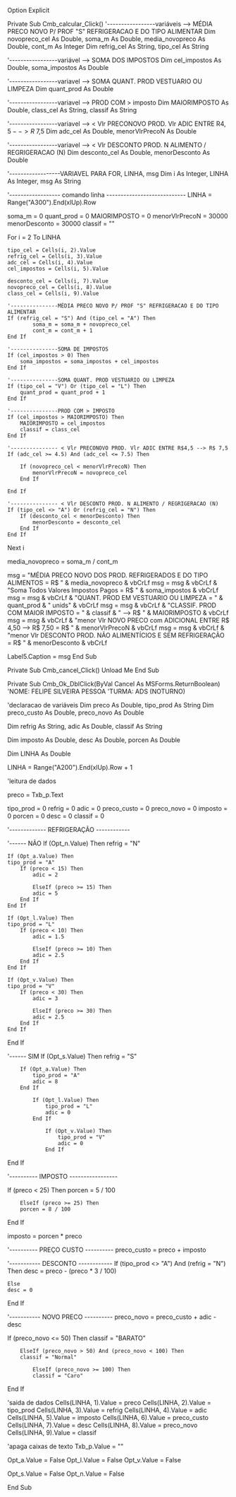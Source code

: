 Option Explicit

Private Sub Cmb_calcular_Click()
'-----------------variáveis --> MÉDIA PRECO NOVO P/ PROF "S" REFRIGERACAO E DO TIPO ALIMENTAR
Dim novopreco_cel As Double, soma_m As Double, media_novopreco As Double, cont_m As Integer
Dim refrig_cel As String, tipo_cel As String

'-----------------variável --> SOMA DOS IMPOSTOS
Dim cel_impostos As Double, soma_impostos As Double

'-----------------variavel --> SOMA QUANT. PROD VESTUARIO OU LIMPEZA
Dim quant_prod As Double

'-----------------variavel --> PROD COM > imposto
Dim MAIORIMPOSTO As Double, class_cel As String, classif As String

'-----------------variavel --> < Vlr PRECONOVO PROD. Vlr ADIC ENTRE R$4,5 --> R$ 7,5
Dim adc_cel As Double, menorVlrPrecoN As Double

'-----------------variavel --> < Vlr DESCONTO PROD. N ALIMENTO / REGRIGERACAO (N)
Dim desconto_cel As Double, menorDesconto As Double

'------------------VARIAVEL PARA FOR, LINHA, msg
Dim i As Integer, LINHA As Integer, msg As String

'------------------ comando linha ----------------------------
LINHA = Range("A300").End(xlUp).Row

soma_m = 0
quant_prod = 0
MAIORIMPOSTO = 0
menorVlrPrecoN = 30000
menorDesconto = 30000
classif = ""

For i = 2 To LINHA
    
    tipo_cel = Cells(i, 2).Value
    refrig_cel = Cells(i, 3).Value
    adc_cel = Cells(i, 4).Value
    cel_impostos = Cells(i, 5).Value
    
    desconto_cel = Cells(i, 7).Value
    novopreco_cel = Cells(i, 8).Value
    class_cel = Cells(i, 9).Value
       
    '---------------MÉDIA PRECO NOVO P/ PROF "S" REFRIGERACAO E DO TIPO ALIMENTAR
    If (refrig_cel = "S") And (tipo_cel = "A") Then
            soma_m = soma_m + novopreco_cel
            cont_m = cont_m + 1
    End If
    
    '---------------SOMA DE IMPOSTOS
    If (cel_impostos > 0) Then
        soma_impostos = soma_impostos + cel_impostos
    End If
    
    '---------------SOMA QUANT. PROD VESTUARIO OU LIMPEZA
    If (tipo_cel = "V") Or (tipo_cel = "L") Then
        quant_prod = quant_prod + 1
    End If
    
    '---------------PROD COM > IMPOSTO
    If (cel_impostos > MAIORIMPOSTO) Then
        MAIORIMPOSTO = cel_impostos
        classif = class_cel
    End If
    
    '--------------- < Vlr PRECONOVO PROD. Vlr ADIC ENTRE R$4,5 --> R$ 7,5
    If (adc_cel >= 4.5) And (adc_cel <= 7.5) Then
    
        If (novopreco_cel < menorVlrPrecoN) Then
            menorVlrPrecoN = novopreco_cel
        End If
        
    End If
    
    '--------------- < Vlr DESCONTO PROD. N ALIMENTO / REGRIGERACAO (N)
    If (tipo_cel <> "A") Or (refrig_cel = "N") Then
        If (desconto_cel < menorDesconto) Then
            menorDesconto = desconto_cel
        End If
    End If
        
Next i

media_novopreco = soma_m / cont_m

msg = "MÉDIA PRECO NOVO DOS PROD. REFRIGERADOS E DO TIPO ALIMENTOS = R$ " & media_novopreco & vbCrLf
msg = msg & vbCrLf & "Soma Todos Valores Impostos Pagos = R$ " & soma_impostos & vbCrLf
msg = msg & vbCrLf & "QUANT. PROD EM VESTUARIO OU LIMPEZA = " & quant_prod & " unids" & vbCrLf
msg = msg & vbCrLf & "CLASSIF. PROD COM MAIOR IMPOSTO = " & classif & " --> R$ " & MAIORIMPOSTO & vbCrLf
msg = msg & vbCrLf & "menor Vlr NOVO PRECO com ADICIONAL ENTRE R$ 4,50 --> R$ 7,50 = R$ " & menorVlrPrecoN & vbCrLf
msg = msg & vbCrLf & "menor Vlr DESCONTO PROD. NÃO ALIMENTÍCIOS E SEM REFRIGERAÇÃO = R$ " & menorDesconto & vbCrLf

Label5.Caption = msg
End Sub

Private Sub Cmb_cancel_Click()
Unload Me
End Sub


Private Sub Cmb_Ok_DblClick(ByVal Cancel As MSForms.ReturnBoolean)
'NOME: FELIPE SILVEIRA PESSOA
'TURMA: ADS (NOTURNO)

'declaracao de variáveis
Dim preco As Double, tipo_prod As String
Dim preco_custo As Double, preco_novo As Double

Dim refrig As String, adic As Double, classif As String

Dim imposto As Double, desc As Double, porcen As Double

Dim LINHA As Double

LINHA = Range("A200").End(xlUp).Row + 1

'leitura de dados

preco = Txb_p.Text

tipo_prod = 0
refrig = 0
adic = 0
preco_custo = 0
preco_novo = 0
imposto = 0
porcen = 0
desc = 0
classif = 0


'------------- REFRIGERAÇÃO ------------

'------ NÃO
If (Opt_n.Value) Then
    refrig = "N"
    
    If (Opt_a.Value) Then
    tipo_prod = "A"
        If (preco < 15) Then
            adic = 2
            
            ElseIf (preco >= 15) Then
            adic = 5
        End If
    End If
    
    If (Opt_l.Value) Then
    tipo_prod = "L"
        If (preco < 10) Then
            adic = 1.5
            
            ElseIf (preco >= 10) Then
            adic = 2.5
        End If
    End If
    
    If (Opt_v.Value) Then
    tipo_prod = "V"
        If (preco < 30) Then
            adic = 3
            
            ElseIf (preco >= 30) Then
            adic = 2.5
        End If
    End If
End If

'------ SIM
If (Opt_s.Value) Then
    refrig = "S"
    
        If (Opt_a.Value) Then
            tipo_prod = "A"
            adic = 8
        End If
        
            If (Opt_l.Value) Then
                tipo_prod = "L"
                adic = 0
            End If
            
                If (Opt_v.Value) Then
                    tipo_prod = "V"
                    adic = 0
                End If
End If

'---------- IMPOSTO -----------------

If (preco < 25) Then
    porcen = 5 / 100
    
        ElseIf (preco >= 25) Then
        porcen = 8 / 100
End If

imposto = porcen * preco


'---------- PREÇO CUSTO ----------
preco_custo = preco + imposto


'----------- DESCONTO ------------
If (tipo_prod <> "A") And (refrig = "N") Then
    desc = preco - (preco * 3 / 100)
 
    Else
    desc = 0
End If

'----------- NOVO PRECO ----------
preco_novo = preco_custo + adic - desc


If (preco_novo <= 50) Then
    classif = "BARATO"
    
        ElseIf (preco_novo > 50) And (preco_novo < 100) Then
        classif = "Normal"
        
            ElseIf (preco_novo >= 100) Then
            classif = "Caro"
End If

'saida de dados
Cells(LINHA, 1).Value = preco
Cells(LINHA, 2).Value = tipo_prod
Cells(LINHA, 3).Value = refrig
Cells(LINHA, 4).Value = adic
Cells(LINHA, 5).Value = imposto
Cells(LINHA, 6).Value = preco_custo
Cells(LINHA, 7).Value = desc
Cells(LINHA, 8).Value = preco_novo
Cells(LINHA, 9).Value = classif

'apaga caixas de texto
Txb_p.Value = ""

Opt_a.Value = False
Opt_l.Value = False
Opt_v.Value = False

Opt_s.Value = False
Opt_n.Value = False

End Sub


